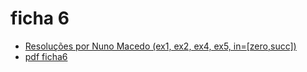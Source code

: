 # ficha 6

- [Resoluções por Nuno Macedo (ex1, ex2, ex4, ex5, in=[zero,succ])](https://github.com/giventofly/cp1920/blob/master/ficha6/tp2.md)
- [pdf ficha6](https://github.com/giventofly/cp1920/blob/master/ficha4/cp1920f06.pdf)